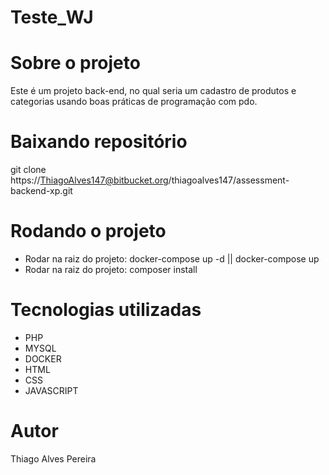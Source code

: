 # Teste_WJ

# Sobre o projeto

Este é um projeto back-end, no qual seria um cadastro de produtos e categorias usando boas práticas de programação com pdo.

# Baixando repositório

git clone https://ThiagoAlves147@bitbucket.org/thiagoalves147/assessment-backend-xp.git

# Rodando o projeto

- Rodar na raiz do projeto: docker-compose up -d || docker-compose up 
- Rodar na raiz do projeto: composer install

# Tecnologias utilizadas
- PHP
- MYSQL
- DOCKER
- HTML
- CSS
- JAVASCRIPT

# Autor

Thiago Alves Pereira

